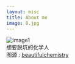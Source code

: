```yaml
---
layout: misc
title: About me
image: 8.jpg
---
```


![image1](https://github.com/vstr7/vstr7.github.io/blob/master/assets/img/8.jpg)
<br>想要脱坑的化学人<br>图源 : [beautifulchemistry](https://www.beautifulchemistry.net/)
